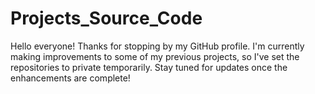# Projects_Source_Code
Hello everyone! Thanks for stopping by my GitHub profile. I'm currently making improvements to some of my previous projects, so I've set the repositories to private temporarily. Stay tuned for updates once the enhancements are complete!
